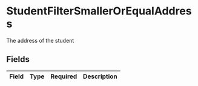 # StudentFilterSmallerOrEqualAddress

The address of the student


## Fields

| Field       | Type        | Required    | Description |
| ----------- | ----------- | ----------- | ----------- |